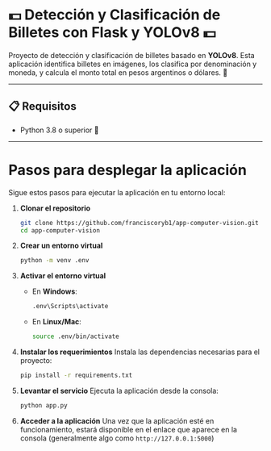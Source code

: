 # 💵 Detección y Clasificación de Billetes con Flask y YOLOv8 💵

Proyecto de detección y clasificación de billetes basado en **YOLOv8**. 
Esta aplicación identifica billetes en imágenes, los clasifica por denominación y moneda, y calcula el monto total en pesos argentinos o dólares. 🚀

---
## 📋 Requisitos
- Python 3.8 o superior 🐍

---


# Pasos para desplegar la aplicación

Sigue estos pasos para ejecutar la aplicación en tu entorno local:

1. **Clonar el repositorio**
   ```bash
   git clone https://github.com/franciscoryb1/app-computer-vision.git
   cd app-computer-vision
   ```

2. **Crear un entorno virtual**
   ```bash
   python -m venv .env
   ```

3. **Activar el entorno virtual**
   - En **Windows**:
     ```bash
     .env\Scripts\activate
     ```
   - En **Linux/Mac**:
     ```bash
     source .env/bin/activate
     ```

4. **Instalar los requerimientos**
   Instala las dependencias necesarias para el proyecto:
   ```bash
   pip install -r requirements.txt
   ```

5. **Levantar el servicio**
   Ejecuta la aplicación desde la consola:
   ```bash
   python app.py
   ```

6. **Acceder a la aplicación**
   Una vez que la aplicación esté en funcionamiento, estará disponible en el enlace que aparece en la consola (generalmente algo como `http://127.0.0.1:5000`)
